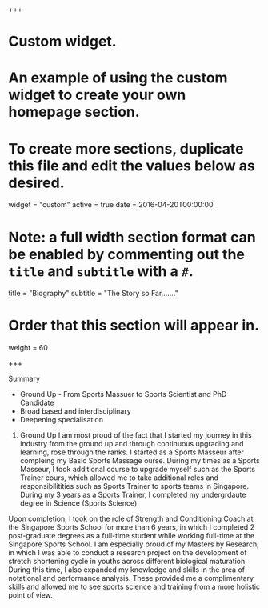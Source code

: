 +++
# Custom widget.
# An example of using the custom widget to create your own homepage section.
# To create more sections, duplicate this file and edit the values below as desired.
widget = "custom"
active = true
date = 2016-04-20T00:00:00

# Note: a full width section format can be enabled by commenting out the `title` and `subtitle` with a `#`.
title = "Biography"
subtitle = "The Story so Far......."

# Order that this section will appear in.
weight = 60

+++

Summary
* Ground Up - From Sports Massuer to Sports Scientist and PhD Candidate
* Broad based and interdisciplinary
* Deepening specialisation

1) Ground Up
I am most proud of the fact that I started my journey in this industry from the ground up and through continuous upgrading and learning, rose through the ranks. I started as a Sports Masseur after compleing my Basic Sports Massage ourse. During my times as a Sports Masseur, I took additional course to upgrade myself such as the Sports Trainer cours, which allowed me to take additional roles and responsibilitities such as Sports Trainer to sports teams in Singapore. During my 3 years as a Sports Trainer, I completed my undergrdaute degree in Science (Sports Science).

Upon completion, I took on the role of Strength and Conditioning Coach at the Singapore Sports School for more than 6 years, in which I completed 2 post-graduate degrees as a full-time student while working full-time at the Singapore Sports School. I am especially proud of my Masters by Research, in which I was able to conduct a research project on the development of stretch shortening cycle in youths across different biological maturation. During this time, I also expanded my knowledge and skills in the area of notational and performance analysis. These provided me a complimentary skills and allowed me to see sports science and training from a more holistic point of view. 


